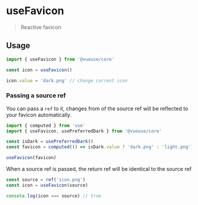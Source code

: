 # useFavicon

> Reactive favicon

## Usage

```js {3}
import { useFavicon } from '@vueuse/core'

const icon = useFavicon()

icon.value = 'dark.png' // change current icon
```

### Passing a source ref

You can pass a `ref` to it, changes from of the source ref will be reflected to your favicon automatically.

```js {7}
import { computed } from 'vue'
import { useFavicon, usePreferredDark } from '@vueuse/core'

const isDark = usePreferredDark()
const favicon = computed(() => isDark.value ? 'dark.png' : 'light.png')

useFavicon(favicon)
```

When a source ref is passed, the return ref will be identical to the source ref

```ts
const source = ref('icon.png')
const icon = useFavicon(source)

console.log(icon === source) // true
```

